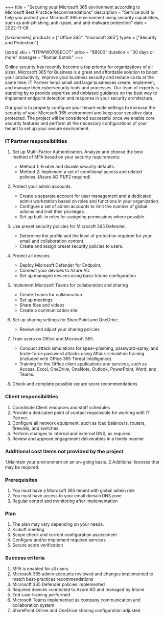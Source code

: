+++
title = "Securing your Microsoft 365 environment according to Microsoft Best Practice Recommendations" 
description = "Service built to help you protect your Microsoft 365 environment using security capabilities, such as anti-phishing, anti-spam, and anti-malware protection" 
date = 2022-11-08

[taxonomies] 
products = ["Office 365", "microsoft 365"] 
types = ["Security and Protection"]

[extra] 
sku = "ITPWW070SECOT" 
price = "$8500" 
duration = "30 days or more" 
manager = "Roman Sotnik" 
+++


Online security has recently become a top priority for organizations of all sizes. Microsoft 365 for Business is a great and affordable solution to boost your productivity, improve your business security and reduce costs at the same time. 
IT Partner helps small and large businesses create, implement, and manage their cybersecurity tools and processes. Our team of experts is standing by to provide expertise and unbiased guidance on the best way to implement endpoint detection and response in your security architecture. 

Our goal is to properly configure your tenant-wide settings to increase the security of your Microsoft 365 environment and keep your sensitive data protected. The project will be considered successful once we enable core security features and perform all the necessary configurations of your tenant to set up your secure environment. 

### IT Partner responsibilities

1. Set up Multi-Factor Authentication. Analyze and choose the best method of MFA based on your security requirements: 
     - Method 1: Enable and disable security defaults. 
     - Method 2: Implement a set of conditional access and related policies. (Azure AD P1/P2 required)

2. Protect your admin accounts. 
     - Create a separate account for user management and a dedicated admin workstation based on roles and functions in your organization. 
     - Configure a set of admin accounts to limit the number of global admins and limit their privileges. 
     - Set up built-in roles for assigning permissions where possible. 

3. Use preset security policies for Microsoft 365 Defender. 
     - Determine the profile and the level of protection required for your email and collaboration content. 
     - Create and assign preset security policies to users. 

4. Protect all devices. 
     - Deploy Microsoft Defender for Endpoint. 
     - Connect your devices to Azure AD. 
     - Set up managed devices using basic Intune configuration

5. Implement Microsoft Teams for collaboration and sharing
     - Create Teams for collaboration
     - Set up meetings
     - Share files and videos
     - Create a communication site

6. Set up sharing settings for SharePoint and OneDrive. 
     - Review and adjust your sharing policies

7. Train users on Office and Microsoft 365. 
     - Conduct attack simulations for spear-phishing, password-spray, and brute-force password attacks using Attack simulation training (included with Office 365 Threat Intelligence). 
     - Training for the Office client applications and services, such as Access, Excel, OneDrive, OneNote, Outlook, PowerPoint, Word, and Teams. 

8. Check and complete possible secure score recommendations

### Client responsibilities   

1. Coordinate Client resources and staff schedules 
2. Provide a dedicated point of contact responsible for working with IT Partner. 
3. Configure all network equipment, such as load balancers, routers, firewalls, and switches. 
4. Perform changes to internal and external DNS, as required. 
5. Review and approve engagement deliverables in a timely manner. 

### Additional cost items not provided by the project

1.Maintain your environment on an on-going basis. 
2.Additional licenses that may be required. 

### Prerequisites   

1. You must have a Microsoft 365 tenant with global admin role
2. You must have access to your email domain DNS zone 
3. Regular control and monitoring after implementation

### Plan  

1. The plan may vary depending on your needs. 
2. Kickoff meeting 
3. Scope check and current configuration assessment 
4. Configure and/or implement required services
5. Secure score verification

### Success criteria  

1. MFA is enabled for all users. 
2. Microsoft 365 admin accounts reviewed and changes implemented to match best-practices recommendations
3. Microsoft 365 Defender policies implemented
4. Required devices connected to Azure AD and managed by Intune
5. End-user training performed
6. Microsoft Teams Implemented as company communication and collaboration system
7. SharePoint Online and OneDrive sharing configuration adjusted


 
